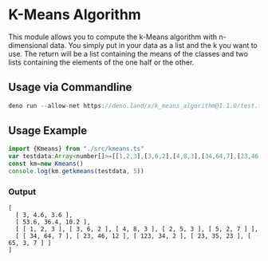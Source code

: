 # K-Means Algorithm

This module allows you to compute the k-Means algorithm with n-dimensional data. You simply put in your data as a list and the k you want to use. The return will be a list containing the means of the classes and two lists containing the elements of the one half or the other.


## Usage via Commandline
```js
deno run --allow-net https://deno.land/x/k_means_algorithm@1.1.0/test.ts  //or newer version
```

## Usage Example
```js
import {Kmeans} from "./src/kmeans.ts"
var testdata:Array<number[]>=[[1,2,3],[3,6,2],[4,8,3],[34,64,7],[23,46,12],[123,34,2],[23,35,23],[2,5,3],[5,2,7],[65,3,7]]
const km=new Kmeans()
console.log(km.getkmeans(testdata, 5))

```
### Output
```
[
  [ 3, 4.6, 3.6 ],
  [ 53.6, 36.4, 10.2 ],
  [ [ 1, 2, 3 ], [ 3, 6, 2 ], [ 4, 8, 3 ], [ 2, 5, 3 ], [ 5, 2, 7 ] ],
  [ [ 34, 64, 7 ], [ 23, 46, 12 ], [ 123, 34, 2 ], [ 23, 35, 23 ], [ 65, 3, 7 ] ]
]
```
